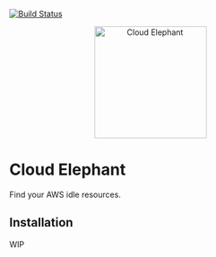 [![Build Status](https://github.com/aint/CloudElephant/workflows/Go/badge.svg "GitHub Actions build status")](https://github.com/aint/CloudElephant/actions?query=workflow%3AGo)

<p align="center">
    <img src="https://i.imgur.com/G01TSPA.png" alt="Cloud Elephant" width="200">
</p>

# Cloud Elephant

Find your AWS idle resources.

## Installation
WIP
